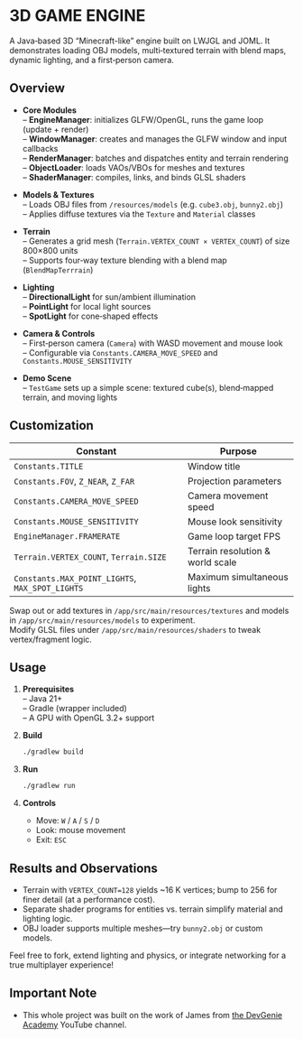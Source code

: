 # 3D GAME ENGINE

A Java‐based 3D “Minecraft-like” engine built on LWJGL and JOML. It demonstrates loading OBJ models, multi‐textured terrain with blend maps, dynamic lighting, and a first‐person camera.

## Overview

- **Core Modules**  
  – **EngineManager**: initializes GLFW/OpenGL, runs the game loop (update + render)  
  – **WindowManager**: creates and manages the GLFW window and input callbacks  
  – **RenderManager**: batches and dispatches entity and terrain rendering  
  – **ObjectLoader**: loads VAOs/VBOs for meshes and textures  
  – **ShaderManager**: compiles, links, and binds GLSL shaders  

- **Models & Textures**  
  – Loads OBJ files from `/resources/models` (e.g. `cube3.obj`, `bunny2.obj`)  
  – Applies diffuse textures via the `Texture` and `Material` classes  

- **Terrain**  
  – Generates a grid mesh (`Terrain.VERTEX_COUNT × VERTEX_COUNT`) of size 800×800 units  
  – Supports four‐way texture blending with a blend map (`BlendMapTerrrain`)  

- **Lighting**  
  – **DirectionalLight** for sun/ambient illumination  
  – **PointLight** for local light sources  
  – **SpotLight** for cone‐shaped effects  

- **Camera & Controls**  
  – First‐person camera (`Camera`) with WASD movement and mouse look  
  – Configurable via `Constants.CAMERA_MOVE_SPEED` and `Constants.MOUSE_SENSITIVITY`  

- **Demo Scene**  
  – `TestGame` sets up a simple scene: textured cube(s), blend‐mapped terrain, and moving lights  

## Customization

| Constant                                | Purpose                                    |
|-----------------------------------------|--------------------------------------------|
| `Constants.TITLE`                       | Window title                               |
| `Constants.FOV`, `Z_NEAR`, `Z_FAR`      | Projection parameters                      |
| `Constants.CAMERA_MOVE_SPEED`           | Camera movement speed                      |
| `Constants.MOUSE_SENSITIVITY`           | Mouse look sensitivity                     |
| `EngineManager.FRAMERATE`               | Game loop target FPS                       |
| `Terrain.VERTEX_COUNT`, `Terrain.SIZE`  | Terrain resolution & world scale           |
| `Constants.MAX_POINT_LIGHTS`, `MAX_SPOT_LIGHTS` | Maximum simultaneous lights       |

Swap out or add textures in `/app/src/main/resources/textures` and models in `/app/src/main/resources/models` to experiment.  
Modify GLSL files under `/app/src/main/resources/shaders` to tweak vertex/fragment logic.

## Usage

1. **Prerequisites**  
   – Java 21+  
   – Gradle (wrapper included)  
   – A GPU with OpenGL 3.2+ support  

2. **Build**  
   ```bash
   ./gradlew build
   ```

3. **Run**  
   ```bash
   ./gradlew run
   ```

4. **Controls**  
   - Move: `W` / `A` / `S` / `D`  
   - Look: mouse movement  
   - Exit: `ESC`  

## Results and Observations

- Terrain with `VERTEX_COUNT=128` yields ~16 K vertices; bump to 256 for finer detail (at a performance cost). 
- Separate shader programs for entities vs. terrain simplify material and lighting logic.
- OBJ loader supports multiple meshes—try `bunny2.obj` or custom models.

Feel free to fork, extend lighting and physics, or integrate networking for a true multiplayer experience!

## Important Note

- This whole project was built on the work of James from [the DevGenie Academy](https://www.youtube.com/@devgenieacademy8889) YouTube channel.
